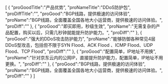 [
	{
		"proGoodTitle":"产品优势",
		"proNameTitle":"DDoS防护包",
		"proDiffTitle":"",
		"proGood":"BGP线路，提供极速的访问体验",
		"proName":"BGP线路，全面覆盖全国各地大小运营商，提供极速的访问体验。",
		"proDiff":""
	},
	{
		"proGood":"即买即用，秒级生效",
		"proName":"无需复杂的产品配置，购买以后，只需几秒钟就能提升防护能力。",
		"proDiff":""
	},
	{
		"proGood":"强大的DDoS攻击防护能力",
		"proName":"能够防御各种常见4层DDoS型攻击，包括但不限于SYN Flood、ACK Flood 、ICMP Flood、UDP Flood、TCP Flood",
		"proDiff":""
	},
	{
		"proGood":"配置简单，IP地址不用换",
		"proName":"针对京东云内的公网IP，直接提升防护能力，配置简单，IP地址不用更换。",
		"proDiff":""
	},
	{
		"proGood":"BGP线路，提供极速的访问体验",
		"proName":"BGP线路，全面覆盖全国各地大小运营商，提供极速的访问体验。",
		"proDiff":""
	}
]